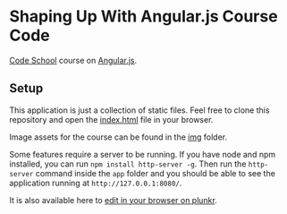 # Shaping Up With Angular.js Course Code 

[Code School](http://codeschool.com/) course on [Angular.js](https://angularjs.org/).

## Setup ##

This application is just a collection of static files. Feel free to clone this
repository and open the [index.html](https://github.com/regendigi/Shaping-Up-With-AngularJS/blob/master/app/index.html) file in your browser.

Image assets for the course can be found in the [img](https://github.com/regendigi/Shaping-Up-With-AngularJS/tree/master/app/img) folder.

Some features require a server to be running. If you have node and npm
installed, you can run `npm install http-server -g`. Then run the `http-server`
command inside the `app` folder and you should be able to see the application
running at `http://127.0.0.1:8080/`.

It is also available here to [edit in your browser on plunkr](http://plnkr.co/edit/LXETQi?p=preview).

